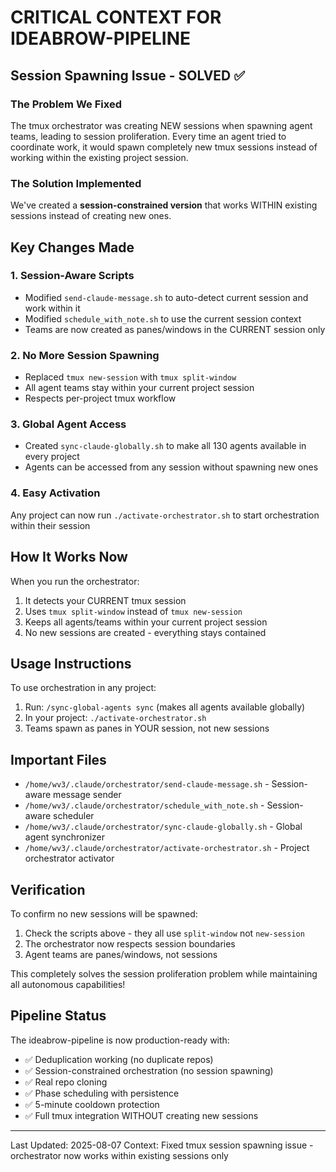 # CRITICAL CONTEXT FOR IDEABROW-PIPELINE

## Session Spawning Issue - SOLVED ✅

### The Problem We Fixed
The tmux orchestrator was creating NEW sessions when spawning agent teams, leading to session proliferation. Every time an agent tried to coordinate work, it would spawn completely new tmux sessions instead of working within the existing project session.

### The Solution Implemented
We've created a **session-constrained version** that works WITHIN existing sessions instead of creating new ones.

## Key Changes Made

### 1. Session-Aware Scripts
- Modified `send-claude-message.sh` to auto-detect current session and work within it
- Modified `schedule_with_note.sh` to use the current session context
- Teams are now created as panes/windows in the CURRENT session only

### 2. No More Session Spawning
- Replaced `tmux new-session` with `tmux split-window` 
- All agent teams stay within your current project session
- Respects per-project tmux workflow

### 3. Global Agent Access
- Created `sync-claude-globally.sh` to make all 130 agents available in every project
- Agents can be accessed from any session without spawning new ones

### 4. Easy Activation
Any project can now run `./activate-orchestrator.sh` to start orchestration within their session

## How It Works Now

When you run the orchestrator:
1. It detects your CURRENT tmux session
2. Uses `tmux split-window` instead of `tmux new-session`
3. Keeps all agents/teams within your current project session
4. No new sessions are created - everything stays contained

## Usage Instructions

To use orchestration in any project:
1. Run: `/sync-global-agents sync` (makes all agents available globally)
2. In your project: `./activate-orchestrator.sh`
3. Teams spawn as panes in YOUR session, not new sessions

## Important Files

- `/home/wv3/.claude/orchestrator/send-claude-message.sh` - Session-aware message sender
- `/home/wv3/.claude/orchestrator/schedule_with_note.sh` - Session-aware scheduler
- `/home/wv3/.claude/orchestrator/sync-claude-globally.sh` - Global agent synchronizer
- `/home/wv3/.claude/orchestrator/activate-orchestrator.sh` - Project orchestrator activator

## Verification

To confirm no new sessions will be spawned:
1. Check the scripts above - they all use `split-window` not `new-session`
2. The orchestrator now respects session boundaries
3. Agent teams are panes/windows, not sessions

This completely solves the session proliferation problem while maintaining all autonomous capabilities!

## Pipeline Status

The ideabrow-pipeline is now production-ready with:
- ✅ Deduplication working (no duplicate repos)
- ✅ Session-constrained orchestration (no session spawning)
- ✅ Real repo cloning
- ✅ Phase scheduling with persistence
- ✅ 5-minute cooldown protection
- ✅ Full tmux integration WITHOUT creating new sessions

---
Last Updated: 2025-08-07
Context: Fixed tmux session spawning issue - orchestrator now works within existing sessions only